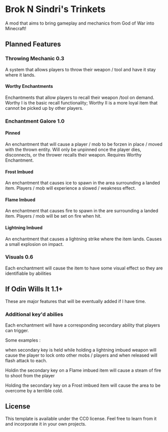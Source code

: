 # Brok N Sindri's Trinkets
A mod that aims to bring gameplay and mechanics from God of War into Minecraft!

## Planned Features

### Throwing Mechanic 0.3
A system that allows players to throw their weapon / tool and have it stay where it lands. 

#### Worthy Enchantments 
Enchantments that allow players to recall their weapon /tool on demand. Worthy I is the basic recall functionality; Worthy II is a more loyal item that cannot be
picked up by other players.

### Enchantment Galore 1.0

#### Pinned 
An enchantment that will cause a player / mob to be forzen in place / moved with the thrown entity. Will only be unpinned once the player dies, disconnects, or 
the thrower recalls their weapon. Requires Worthy Enchantment.

#### Frost Imbued 
An enchantment that causes ice to spawn in the area surrounding a landed item. Players / mob will experience a slowed / weakness effect.

#### Flame Imbued 
An enchantment that causes fire to spawn in the are surrounding a landed item. Players / mob will be set on fire when hit.

#### Lightning Imbued 
An enchantment that causes a lightning strike where the item lands. Causes a small explosion on impact.


### Visuals 0.6

Each enchantment will cause the item to have some visual effect so they are identifiable by abilities


## If Odin Wills It 1.1+
These are major features that will be eventually added if I have time.


### Additional key'd abilies
Each enchantment will have a corresponding secondary ability that players can trigger.

Some examples :

when secondary key is held while holding a lightning imbued weapon will cause the player to lock onto other mobs / players
and when released will flash attack to each.

Holdin the secondary key on a Flame imbued item will cause a steam of fire to shoot from the player

Holding the secondary key on a Frost imbued item will cause the area to be overcome by a terrible cold.



## License

This template is available under the CC0 license. Feel free to learn from it and incorporate it in your own projects.
